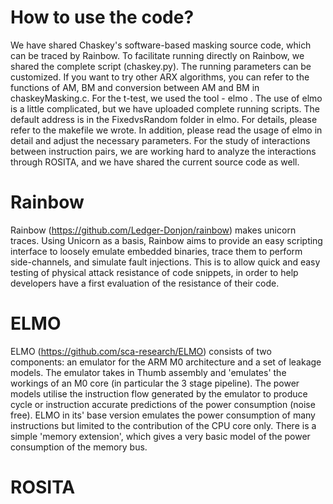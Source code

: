 # How to use the code?
We have shared Chaskey's software-based masking source code, which can be traced by Rainbow. To facilitate running directly on Rainbow, we shared the complete script (chaskey.py). The running parameters can be customized.
If you want to try other ARX algorithms, you can refer to the functions of AM, BM and conversion between AM and BM in chaskeyMasking.c.
For the t-test, we used the tool - elmo . The use of elmo is a little complicated, but we have uploaded complete running scripts. The default address is in the FixedvsRandom folder in elmo. For details, please refer to the makefile we wrote. In addition, please read the usage of elmo in detail and adjust the necessary parameters.
For the study of interactions between instruction pairs, we are working hard to analyze the interactions through ROSITA, and we have shared the current source code as well.
# Rainbow
Rainbow (https://github.com/Ledger-Donjon/rainbow) makes unicorn traces. Using Unicorn as a basis, Rainbow aims to provide an easy scripting interface to loosely emulate embedded binaries, trace them to perform side-channels, and simulate fault injections. This is to allow quick and easy testing of physical attack resistance of code snippets, in order to help developers have a first evaluation of the resistance of their code.
# ELMO
ELMO (https://github.com/sca-research/ELMO) consists of two components: an emulator for the ARM M0 architecture and a set of leakage models. The emulator takes in Thumb assembly and 'emulates' the workings of an M0 core (in particular the 3 stage pipeline). The power models utilise the instruction flow generated by the emulator to produce cycle or instruction accurate predictions of the power consumption (noise free). ELMO in its' base version emulates the power consumption of many instructions but limited to the contribution of the CPU core only. There is a simple 'memory extension', which gives a very basic model of the power consumption of the memory bus.
# ROSITA
